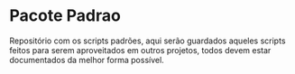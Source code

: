 # Pacote Padrao
Repositório com os scripts padrões, aqui serão guardados aqueles scripts feitos para serem aproveitados em outros projetos, todos devem estar documentados da melhor forma possível.

